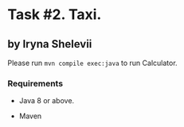 # Task #2. Taxi.
## by Iryna Shelevii

Please run  `mvn compile exec:java` to run Calculator.

### Requirements
- Java 8 or above.

- Maven

